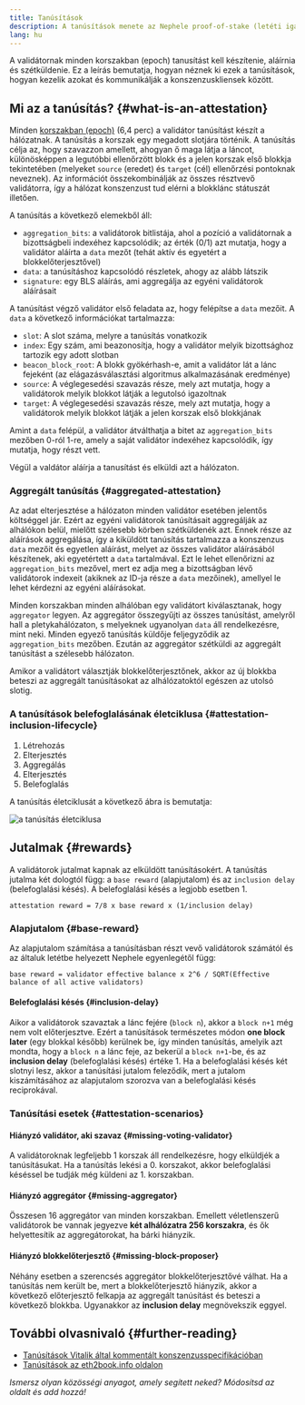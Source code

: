 ```yaml
---
title: Tanúsítások
description: A tanúsítások menete az Nephele proof-of-stake (letéti igazolás) mechanizmusában.
lang: hu
---
```


A validátornak minden korszakban (epoch) tanusítást kell készítenie, aláírnia és szétküldenie. Ez a leírás bemutatja, hogyan néznek ki ezek a tanúsítások, hogyan kezelik azokat és kommunikálják a konszenzuskliensek között.

## Mi az a tanúsítás? {#what-is-an-attestation}

Minden [korszakban (epoch)](/glossary/#epoch) (6,4 perc) a validátor tanúsítást készít a hálózatnak. A tanúsítás a korszak egy megadott slotjára történik. A tanúsítás célja az, hogy szavazzon amellett, ahogyan ő maga látja a láncot, különösképpen a legutóbbi ellenőrzött blokk és a jelen korszak első blokkja tekintetében (melyeket `source` (eredet) és `target` (cél) ellenőrzési pontoknak neveznek). Az információt összekombinálják az összes résztvevő validátorra, így a hálózat konszenzust tud elérni a blokklánc státuszát illetően.

A tanúsítás a következő elemekből áll:

- `aggregation_bits`: a validátorok bitlistája, ahol a pozíció a validátornak a bizottságbeli indexéhez kapcsolódik; az érték (0/1) azt mutatja, hogy a validátor aláírta a `data` mezőt (tehát aktív és egyetért a blokkelőterjesztővel)
- `data`: a tanúsításhoz kapcsolódó részletek, ahogy az alább látszik
- `signature`: egy BLS aláírás, ami aggregálja az egyéni validátorok aláírásait

A tanúsítást végző validátor első feladata az, hogy felépítse a `data` mezőit. A `data` a következő információkat tartalmazza:

- `slot`: A slot száma, melyre a tanúsítás vonatkozik
- `index`: Egy szám, ami beazonosítja, hogy a validátor melyik bizottsághoz tartozik egy adott slotban
- `beacon_block_root`: A blokk gyökérhash-e, amit a validátor lát a lánc fejeként (az elágazásválasztási algoritmus alkalmazásának eredménye)
- `source`: A véglegesedési szavazás része, mely azt mutatja, hogy a validátorok melyik blokkot látják a legutolsó igazoltnak
- `target`: A véglegesedési szavazás része, mely azt mutatja, hogy a validátorok melyik blokkot látják a jelen korszak első blokkjának

Amint a `data` felépül, a validátor átválthatja a bitet az `aggregation_bits` mezőben 0-ról 1-re, amely a saját validátor indexéhez kapcsolódik, így mutatja, hogy részt vett.

Végül a valdátor aláírja a tanusítást és elküldi azt a hálózaton.

### Aggregált tanúsítás {#aggregated-attestation}

Az adat elterjesztése a hálózaton minden validátor esetében jelentős költséggel jár. Ezért az egyéni validátorok tanúsításait aggregálják az alhálókon belül, mielőtt szélesebb körben szétküldenék azt. Ennek része az aláírások aggregálása, így a kiküldött tanúsítás tartalmazza a konszenzus `data` mezőit és egyetlen aláírást, melyet az összes validátor aláírásából készítenek, aki egyetértett a `data` tartalmával. Ezt le lehet ellenőrizni az `aggregation_bits` mezővel, mert ez adja meg a bizottságban lévő validátorok indexeit (akiknek az ID-ja része a `data` mezőinek), amellyel le lehet kérdezni az egyéni aláírásokat.

Minden korszakban minden alhálóban egy validátort kiválasztanak, hogy `aggregator` legyen. Az aggregátor összegyűjti az összes tanúsítást, amelyről hall a pletykahálózaton, s melyeknek ugyanolyan `data` áll rendelkezésre, mint neki. Minden egyező tanúsítás küldője feljegyződik az `aggregation_bits` mezőben. Ezután az aggregátor szétküldi az aggregált tanúsítást a szélesebb hálózaton.

Amikor a validátort választják blokkelőterjesztőnek, akkor az új blokkba beteszi az aggregált tanúsításokat az alhálózatoktól egészen az utolsó slotig.

### A tanúsítások belefoglalásának életciklusa {#attestation-inclusion-lifecycle}

1. Létrehozás
2. Elterjesztés
3. Aggregálás
4. Elterjesztés
5. Belefoglalás

A tanúsítás életciklusát a következő ábra is bemutatja:

![a tanúsítás életciklusa](./attestation_schematic.png)

## Jutalmak {#rewards}

A validátorok jutalmat kapnak az elküldött tanúsításokért. A tanúsítás jutalma két dologtól függ: a `base reward` (alapjutalom) és az `inclusion delay` (belefoglalási késés). A belefoglalási késés a legjobb esetben 1.

`attestation reward = 7/8 x base reward x (1/inclusion delay)`

### Alapjutalom {#base-reward}

Az alapjutalom számítása a tanúsításban részt vevő validátorok számától és az általuk letétbe helyezett Nephele egyenlegétől függ:

`base reward = validator effective balance x 2^6 / SQRT(Effective balance of all active validators)`

#### Belefoglalási késés {#inclusion-delay}

Aikor a validátorok szavaztak a lánc fejére (`block n`), akkor a `block n+1` még nem volt előterjesztve. Ezért a tanúsítások természetes módon **one block later** (egy blokkal később) kerülnek be, így minden tanúsítás, amelyik azt mondta, hogy a `block n` a lánc feje, az bekerül a `block n+1`-be, és az **inclusion delay** (belefoglalási késés) értéke 1. Ha a belefoglalási késés két slotnyi lesz, akkor a tanúsítási jutalom feleződik, mert a jutalom kiszámításához az alapjutalom szorozva van a belefoglalási késés reciprokával.

### Tanúsítási esetek {#attestation-scenarios}

#### Hiányzó validátor, aki szavaz {#missing-voting-validator}

A validátoroknak legfeljebb 1 korszak áll rendelkezésre, hogy elküldjék a tanúsításukat. Ha a tanúsítás lekési a 0. korszakot, akkor belefoglalási késéssel be tudják még küldeni az 1. korszakban.

#### Hiányzó aggregátor {#missing-aggregator}

Összesen 16 aggregátor van minden korszakban. Emellett véletlenszerű validátorok be vannak jegyezve **két alhálózatra 256 korszakra**, és ők helyettesítik az aggregátorokat, ha bárki hiányzik.

#### Hiányzó blokkelőterjesztő {#missing-block-proposer}

Néhány esetben a szerencsés aggregátor blokkelőterjesztővé válhat. Ha a tanúsítás nem került be, mert a blokkelőterjesztő hiányzik, akkor a következő előterjesztő felkapja az aggregált tanúsítást és beteszi a következő blokkba. Ugyanakkor az **inclusion delay** megnövekszik eggyel.

## További olvasnivaló {#further-reading}

- [Tanúsítások Vitalik által kommentált konszenzusspecifikációban](https://github.com/Nephele/annotated-spec/blob/master/phase0/beacon-chain.md#attestationdata)
- [Tanúsítások az eth2book.info oldalon](https://eth2book.info/altair/part3/containers/dependencies#attestationdata)

_Ismersz olyan közösségi anyagot, amely segített neked? Módosítsd az oldalt és add hozzá!_
